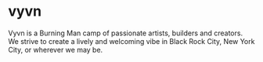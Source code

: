 # vyvn

Vyvn is a Burning Man camp of passionate artists, builders and creators. We strive to create a lively and welcoming vibe in Black Rock City, New York City, or wherever we may be.
